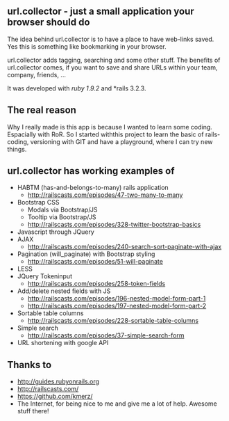 ## url.collector - just a small application your browser should do

The idea behind url.collector is to have a place to have web-links saved. Yes this is 
something like bookmarking in your browser. 

url.collector adds tagging, searching and some other stuff. The benefits of url.collector 
comes, if you want to save and share URLs within your team, company, friends, ...

It was developed with *ruby 1.9.2* and *rails 3.2.3.


The real reason
----------------
Why I really made is this app is because I wanted to learn some coding. Espacially with RoR.
So I started withthis project to learn the basic of rails-coding, versioning with GIT and
have a playground, where I can try new things.


url.collector has working examples of
---------------------------------------
* HABTM (has-and-belongs-to-many) rails application
  * http://railscasts.com/episodes/47-two-many-to-many
* Bootstrap CSS
  * Modals via Bootstrap/JS
  * Tooltip via Bootstrap/JS
  * http://railscasts.com/episodes/328-twitter-bootstrap-basics
* Javascript through JQuery
* AJAX
  * http://railscasts.com/episodes/240-search-sort-paginate-with-ajax
* Pagination (will_paginate) with Bootstrap styling
  * http://railscasts.com/episodes/51-will-paginate
* LESS
* JQuery Tokeninput
  * http://railscasts.com/episodes/258-token-fields
* Add/delete nested fields with JS
  * http://railscasts.com/episodes/196-nested-model-form-part-1
  * http://railscasts.com/episodes/197-nested-model-form-part-2
* Sortable table columns
  * http://railscasts.com/episodes/228-sortable-table-columns
* Simple search
  * http://railscasts.com/episodes/37-simple-search-form
* URL shortening with google API

Thanks to
---------
* http://guides.rubyonrails.org
* http://railscasts.com/
* https://github.com/kmerz/
* The Internet, for being nice to me and give me a lot of help. Awesome stuff there!
